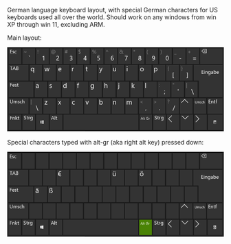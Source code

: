 German language keyboard layout, with special German characters for US keyboards used all over the world.
Should work on any windows from win XP through win 11, excluding ARM.

Main layout: 

![alt text][layout]

Special characters typed with alt-gr (aka right alt key) pressed down: 

![alt text][special_char]

[layout]: layout.png "Main layout"
[special_char]: special%20characters.png "Special characters map"
